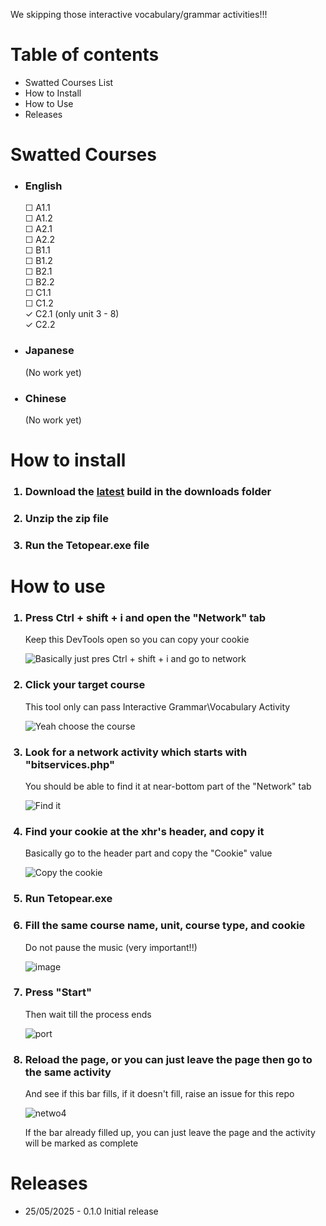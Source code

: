 <p>We skipping those interactive vocabulary/grammar activities!!!</p>

<h1>Table of contents</h1>
<ul>
  <li><a href"https://github.com/RedHotChilliTeto/VespaMandaringua?tab=readme-ov-file#swatted-courses">Swatted Courses List</a></li>
  <li><a href"https://github.com/RedHotChilliTeto/VespaMandaringua?tab=readme-ov-file#how-to-install">How to Install</a></li>
  <li><a href"https://github.com/RedHotChilliTeto/VespaMandaringua?tab=readme-ov-file#how-to-use">How to Use</a></li>
  <li><a href"https://github.com/RedHotChilliTeto/VespaMandaringua?tab=readme-ov-file#releases">Releases</a></li>
</ul>

<h1>Swatted Courses</h1>
<ul>
  <h3><li>English</li></h3>
    &#x2610; A1.1 </br>
    &#x2610; A1.2 </br>
    &#x2610; A2.1 </br>
    &#x2610; A2.2 </br>
    &#x2610; B1.1 </br>
    &#x2610; B1.2 </br>
    &#x2610; B2.1 </br>
    &#x2610; B2.2 </br>
    &#x2610; C1.1 </br>
    &#x2610; C1.2 </br>
    &check; C2.1 (only unit 3 - 8) </br>
    &check; C2.2  </br>
  <h3><li>Japanese</li></h3>
  <p>(No work yet)</p>
  <h3><li>Chinese</li></h3>
  <p>(No work yet)</p>
</ul>

<h1>How to install</h1>
<ol>

  <h3><li>Download the <a href="https://github.com/RedHotChilliTeto/VespaMandaringua/blob/154df5d8c47d825964fd958b0c2942ff5958c082/downloads/Tetopear-0.1.0.zip">latest</a> build in the downloads folder</li></h3>
  <h3><li>Unzip the zip file</li></h3>
  <h3><li>Run the Tetopear.exe file</li></h3>
  
</ol>

<h1>How to use</h1>
<ol>
  
  <h3><li>Press Ctrl + shift + i and open the "Network" tab</li></h3>
  <p>Keep this DevTools open so you can copy your cookie</p>
  
  ![Basically just pres Ctrl + shift + i and go to network](https://github.com/user-attachments/assets/9b5f1135-1383-42c8-8866-f5d4226d4515)
  
  <h3><li>Click your target course</li></h3>
  <p>This tool only can pass Interactive Grammar\Vocabulary Activity</p>
  
  ![Yeah choose the course](https://github.com/user-attachments/assets/85e014a7-c2c9-442f-80c7-68094e5a318a)
  
  <h3><li>Look for a network activity which starts with "bitservices.php"</li></h3>
  <p>You should be able to find it at near-bottom part of the "Network" tab</p>
  
  ![Find it](https://github.com/user-attachments/assets/204517ba-63f8-4bc7-93a8-635c961d6fe0)
  
  <h3><li>Find your cookie at the xhr's header, and copy it</li></h3>
  <p>Basically go to the header part and copy the "Cookie" value</p>

  ![Copy the cookie](https://github.com/user-attachments/assets/796b15a0-897d-45b9-8364-05024b998438)

  <h3><li>Run Tetopear.exe</li></h3>

  <h3><li>Fill the same course name, unit, course type, and cookie</li></h3>
  <p>Do not pause the music (very important!!)</p>

  ![image](https://github.com/user-attachments/assets/1b75e825-e073-46cc-a076-9cfccbb837fa)

  <h3><li>Press "Start"</li></h3> 
  <p>Then wait till the process ends</p>
  
  ![port](https://github.com/user-attachments/assets/930cf340-10bf-44ad-a812-2cee3037fa06)

  <h3><li>Reload the page, or you can just leave the page then go to the same activity</li></h3>
  <p>And see if this bar fills, if it doesn't fill, raise an issue for this repo</p>
  
  ![netwo4](https://github.com/user-attachments/assets/6f5f2ba4-8a03-4dd5-a877-4c2894ad6dc4)

  <p>If the bar already filled up, you can just leave the page and the activity will be marked as complete</p>
</ol>

<h1>Releases</h1>
<ul>
  <li>25/05/2025 - 0.1.0 Initial release</li>
</ul>
